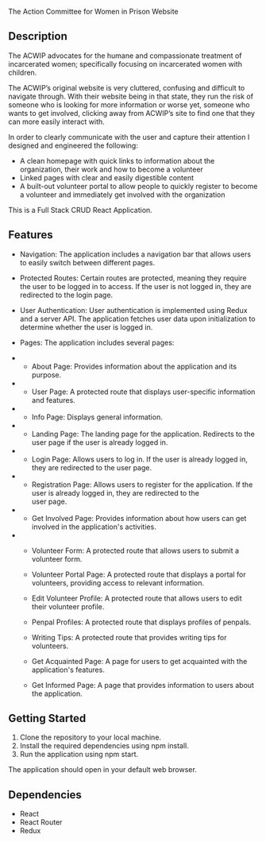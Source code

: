 The Action Committee for Women in Prison Website

## Description

The ACWIP advocates for the humane and compassionate treatment of incarcerated women; specifically focusing on incarcerated women with children.

The ACWIP’s original website is very cluttered, confusing and difficult to navigate through. With their website being in that state, they run the risk of someone who is looking for more information or worse yet, someone who wants to get involved, clicking away from ACWIP’s site to find one that they can more easily interact with.

In order to clearly communicate with the user and capture their attention I designed and engineered the following:

- A clean homepage with quick links to information about the organization, their work and how to become a volunteer
- Linked pages with clear and easily digestible content
- A built-out volunteer portal to allow people to quickly register to become a volunteer and immediately get involved with the organization

This is a Full Stack CRUD React Application.

## Features

- Navigation: The application includes a navigation bar that allows users to easily switch between different pages.

- Protected Routes: Certain routes are protected, meaning they require the user to be logged in to access. If the user is not logged in, they are redirected to the login page.

- User Authentication: User authentication is implemented using Redux and a server API. The application fetches user data upon initialization to determine whether the user is logged in.

- Pages: The application includes several pages:

- - About Page: Provides information about the application and its purpose.

- - User Page: A protected route that displays user-specific information and features.

- - Info Page: Displays general information.

- - Landing Page: The landing page for the application. Redirects to the user page if the user is already logged in.

- - Login Page: Allows users to log in. If the user is already logged in, they are redirected to the user page.

- - Registration Page: Allows users to register for the application. If the user is already logged in, they are redirected to the  
    user page.

- - Get Involved Page: Provides information about how users can get involved in the application's activities.

- - Volunteer Form: A protected route that allows users to submit a volunteer form.

  - Volunteer Portal Page: A protected route that displays a portal for volunteers, providing access to relevant information.

  - Edit Volunteer Profile: A protected route that allows users to edit their volunteer profile.

  - Penpal Profiles: A protected route that displays profiles of penpals.

  - Writing Tips: A protected route that provides writing tips for volunteers.

  - Get Acquainted Page: A page for users to get acquainted with the application's features.

  - Get Informed Page: A page that provides information to users about the application.

## Getting Started

1. Clone the repository to your local machine.
2. Install the required dependencies using npm install.
3. Run the application using npm start.

The application should open in your default web browser.

## Dependencies

- React
- React Router
- Redux
